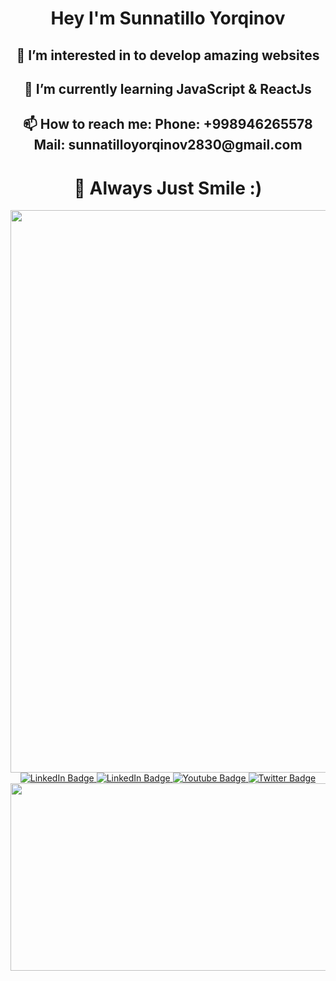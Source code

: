 
<!---
Yorqinovs/Yorqinovs is a ✨ special ✨ repository because its `README.md` (this file) appears on your GitHub profile.
You can click the Preview link to take a look at your changes.
--->
<div id="header" align="center">
  <h1>Hey I'm Sunnatillo Yorqinov</h1>
     <h2>👀 I’m interested in to develop amazing websites</h2>
     <h2>🌱 I’m currently learning JavaScript & ReactJs</h2>
     <h2>📫 How to reach me:
          Phone: +998946265578
          Mail: sunnatilloyorqinov2830@gmail.com</h2>
     <h1>💞️ Always Just Smile :)</h1>
     
</div>

<div id="header" align="center">
     <img src="https://media.giphy.com/media/v1.Y2lkPTc5MGI3NjExd3ppODQ5MjRzbDJoMm4xZDl1NWhrb2tteTU0eXVlNmxsM21oc25uMiZlcD12MV9pbnRlcm5hbF9naWZfYnlfaWQmY3Q9Zw/f9ePxTZc0BkspSisd3/giphy.gif" width="900"/>
</div>

<div id="header" align="center">
<div id="badges">
  <a href="https://t.me/Greatiwill_28_30">
    <img src="https://img.shields.io/badge/Telegram-blue?style=for-the-badge&logo=telegram&logoColor=white" alt="LinkedIn Badge"/>
  </a>
  <a href="https://www.linkedin.com/in/sunnatillo-yorqinov-7567a8274/">
    <img src="https://img.shields.io/badge/LinkedIn-blue?style=for-the-badge&logo=linkedin&logoColor=white" alt="LinkedIn Badge"/>
  </a>
  <a href="https://youtube.com/channel/UCZ4K6AlGxfpgN8UcsHC6eGw">
    <img src="https://img.shields.io/badge/YouTube-red?style=for-the-badge&logo=youtube&logoColor=white" alt="Youtube Badge"/>
  </a>
  <a href="https://twitter.com/">
    <img src="https://img.shields.io/badge/Twitter-blue?style=for-the-badge&logo=twitter&logoColor=white" alt="Twitter Badge"/>
  </a>
</div>
</div>

<div align="center">
  <img src="https://media.giphy.com/media/dWesBcTLavkZuG35MI/giphy.gif" width="600" height="300"/>
</div>

